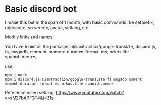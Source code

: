 # Basic discord bot

I made this bot in the span of 1 month, with basic commands like setprefix, rolecreate, serverinfo, avatar, setlang, etc

Modify links and names

You have to install the packages:
    @iamtraction/google-translate,
    discord.js,
    fs,
    megadb,
    moment,
    moment-duration-format,
    ms,
    nekos.life,
    spanish.memes,
    
   use:
    
    npm i node
    npm i discord.js @iamtraction/google-translate fs megadb moment moment-duration-format ms nekos.life spanish.memes

Reference video setlang:
https://www.youtube.com/watch?v=xM27bAPFQT4&t=21s
